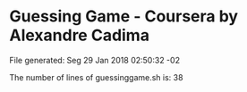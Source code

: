 # Guessing Game - Coursera by Alexandre Cadima

 File generated: 
Seg 29 Jan 2018 02:50:32 -02

The number of lines of guessinggame.sh is: 
38

